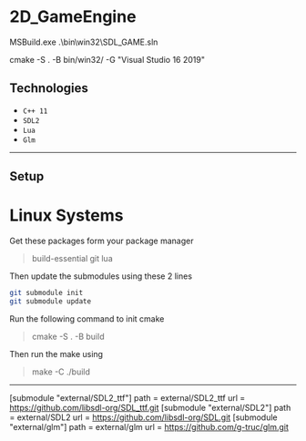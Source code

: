 # 2D_GameEngine

MSBuild.exe .\bin\win32\SDL_GAME.sln

cmake -S . -B bin/win32/ -G "Visual Studio 16 2019"

## Technologies

- `C++ 11`
- `SDL2`
- `Lua`
- `Glm`

---

## Setup

# Linux Systems

Get these packages form your package manager

> build-essential git lua

Then update the submodules using these 2 lines

```bash
git submodule init
git submodule update
```


Run the following command to init cmake

> cmake -S . -B build

Then run the make using

> make -C ./build

---

[submodule "external/SDL2_ttf"]
	path = external/SDL2_ttf
	url = https://github.com/libsdl-org/SDL_ttf.git
[submodule "external/SDL2"]
	path = external/SDL2
	url = https://github.com/libsdl-org/SDL.git
[submodule "external/glm"]
	path = external/glm
	url = https://github.com/g-truc/glm.git
